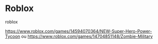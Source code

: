 # Roblox
roblox

https://www.roblox.com/games/14594070364/NEW-Super-Hero-Power-Tycoon
ou
https://www.roblox.com/games/14704851148/Zombie-Military
